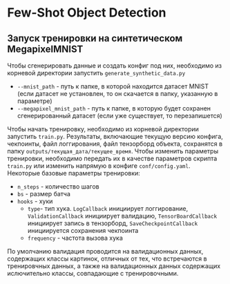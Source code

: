 # Few-Shot Object Detection
## Запуск тренировки на синтетическом MegapixelMNIST
Чтобы сгенерировать данные и создать конфиг под них, необходимо из корневой директории запустить `generate_synthetic_data.py`
* `--mnist_path` - путь к папке, в которой находится датасет MNIST (если датасет не установлен, то он скачается в папку, указанную в параметре)
* `--megapixel_mnist_path` - путь к папке, в которую будет сохранен сгенерированный датасет (если уже существует, то перезапишется)

Чтобы начать тренировку, необходимо из корневой директории запустить `train.py`. Результаты, включающие текущую версию конфига, чекпоинты, файл логгирования, файл тензорборд объекта, сохранятся в папку `outputs/текущая_дата/текущее_время`.
Чтобы изменить параметры тренировки, необходимо передать их в качестве параметров скрипта `train.py` или изменить напрямую в конфиге `conf/config.yaml`.  
Некоторые базовые параметры тренировки:
* `n_steps` - количество шагов 
* `bs` - размер батча
* `hooks` - хуки
    * `type`- тип хука. `LogCallback` инициирует логгирование, `ValidationCallback` инициирует валидацию, `TensorBoardCallback` инициирует запись в тензорборд, `SaveCheckpointCallback` инициируется сохранения чекпоинта
    * `frequency` - частота вызова хука

По умолчанию валидация проводится на валидационных данных, содержащих классы картинок, отличных от тех, что встречаются
в тренировчных данных, а также на валидационных данных содержащих ислючительно классы, совпадающие с тренировочными.
 
